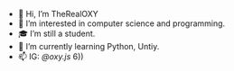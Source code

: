- 👋 Hi, I’m TheRealOXY
- 👀 I’m interested in computer science and programming.
- 🎓 I’m still a student.
- 🌱 I’m currently learning Python, Untiy.
- 📫 IG: *@oxy.js* 6))
